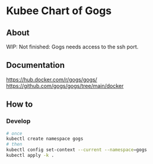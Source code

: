 # Kubee Chart of Gogs

## About

WIP: Not finished: Gogs needs access to the ssh port.

## Documentation

https://hub.docker.com/r/gogs/gogs/
https://github.com/gogs/gogs/tree/main/docker

## How to


### Develop

```bash
# once
kubectl create namespace gogs
# then
kubectl config set-context --current --namespace=gogs
kubectl apply -k .
```


